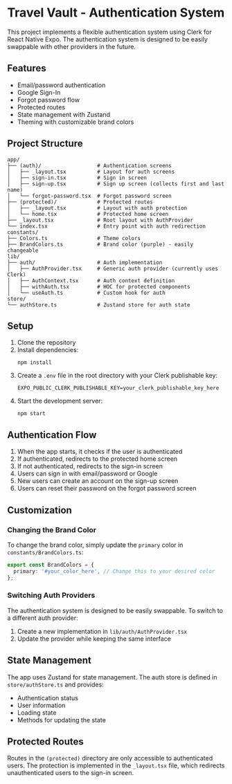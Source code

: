 # Travel Vault - Authentication System

This project implements a flexible authentication system using Clerk for React Native Expo. The authentication system is designed to be easily swappable with other providers in the future.

## Features
- Email/password authentication
- Google Sign-In
- Forgot password flow
- Protected routes
- State management with Zustand
- Theming with customizable brand colors

## Project Structure

```
app/
├── (auth)/                  # Authentication screens
│   ├── _layout.tsx          # Layout for auth screens
│   ├── sign-in.tsx          # Sign in screen
│   ├── sign-up.tsx          # Sign up screen (collects first and last name)
│   └── forgot-password.tsx  # Forgot password screen
├── (protected)/             # Protected routes
│   ├── _layout.tsx          # Layout with auth protection
│   └── home.tsx             # Protected home screen
├── _layout.tsx              # Root layout with AuthProvider
└── index.tsx                # Entry point with auth redirection
constants/
├── Colors.ts                # Theme colors
├── BrandColors.ts           # Brand color (purple) - easily changeable
lib/
├── auth/                    # Auth implementation
│   ├── AuthProvider.tsx     # Generic auth provider (currently uses Clerk)
│   ├── AuthContext.tsx      # Auth context definition
│   ├── withAuth.tsx         # HOC for protected components
│   └── useAuth.ts           # Custom hook for auth
store/
└── authStore.ts             # Zustand store for auth state
```

## Setup

1. Clone the repository
2. Install dependencies:
   ```
   npm install
   ```
3. Create a `.env` file in the root directory with your Clerk publishable key:
   ```
   EXPO_PUBLIC_CLERK_PUBLISHABLE_KEY=your_clerk_publishable_key_here
   ```
4. Start the development server:
   ```
   npm start
   ```

## Authentication Flow

1. When the app starts, it checks if the user is authenticated
2. If authenticated, redirects to the protected home screen
3. If not authenticated, redirects to the sign-in screen
4. Users can sign in with email/password or Google
5. New users can create an account on the sign-up screen
6. Users can reset their password on the forgot password screen

## Customization

### Changing the Brand Color

To change the brand color, simply update the `primary` color in `constants/BrandColors.ts`:

```typescript
export const BrandColors = {
  primary: '#your_color_here', // Change this to your desired color
};
```

### Switching Auth Providers

The authentication system is designed to be easily swappable. To switch to a different auth provider:

1. Create a new implementation in `lib/auth/AuthProvider.tsx`
2. Update the provider while keeping the same interface

## State Management

The app uses Zustand for state management. The auth store is defined in `store/authStore.ts` and provides:

- Authentication status
- User information
- Loading state
- Methods for updating the state

## Protected Routes

Routes in the `(protected)` directory are only accessible to authenticated users. The protection is implemented in the `_layout.tsx` file, which redirects unauthenticated users to the sign-in screen.
